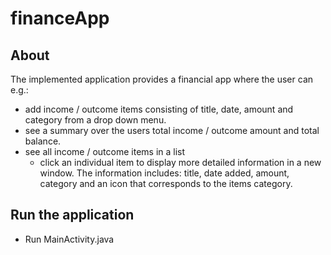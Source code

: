 # financeApp
## About
The implemented application provides a financial app where the user can e.g.:
- add income / outcome items consisting of title, date, amount and category from a drop down menu.
- see a summary over the users total income / outcome amount and total balance.
- see all income / outcome items in a list
  - click an individual item to display more detailed information in a new window. The information includes: title, date added, amount, category and an icon that corresponds to the items category.
  
## Run the application
- Run MainActivity.java
